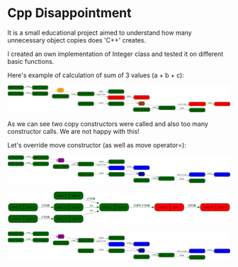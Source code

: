 # Cpp Disappointment

It is a small educational project aimed to understand how many unnecessary object copies does 'C++' creates. 

I created an own implementation of Integer class and tested it on different basic functions.

Here's example of calculation of sum of 3 values (a + b + c):

![naive_sum_2](https://github.com/ThreadJava800/CppDisappointment/blob/master/img_naive/sum_of_3.svg)

As we can see two copy constructors were called and also too many constructor calls. We are not happy with this!

Let's override move constructor (as well as move operator=):

![move_sum_2](https://github.com/ThreadJava800/CppDisappointment/blob/master/img_move_ctor/sum_of_3.svg)

![no_+_sum_2](https://github.com/ThreadJava800/CppDisappointment/blob/master/img_w_flags/sum_of_3.svg)

![no_w_sum_2](https://github.com/ThreadJava800/CppDisappointment/blob/master/img/sum_of_3.svg)